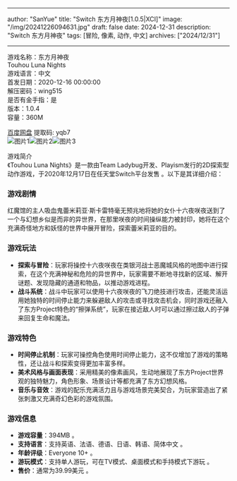 
---
author: "SanYue"
title: "Switch 东方月神夜[1.0.5|XCI]"
image: "/img/20241226094631.jpg"
draft: false
date: 2024-12-31
description: "Switch 东方月神夜"
tags: [冒险, 像素, 动作, 中文]
archives: ["2024/12/31"]

---

游戏名称：东方月神夜   
Touhou Luna Nights    
游戏语言：中文  
首发日期：2020-12-16 00:00:00  
解压密码：wing515  
是否有金手指：是  
版本：1.0.4   
容量：360M

[百度网盘](https://pan.baidu.com/s/1t0L0JQTmbO3N57F9yylVZw) 提取码: yqb7  
![图片1](/img/c22693.jpg)![图片2](/img/43e904.jpg)![图片3](/img/4034d4.jpg)  

游戏简介  
《Touhou Luna Nights》是一款由Team Ladybug开发、Playism发行的2D探索型动作游戏，于2020年12月17日在任天堂Switch平台发售 。以下是其详细介绍：

### 游戏剧情
红魔馆的主人吸血鬼蕾米莉亚·斯卡雷特毫无预兆地将她的女仆十六夜咲夜送到了一个与幻想乡似是而非的异世界，在那里咲夜的时间操纵能力被封印，她将在这个充满奇怪地方和妖怪的世界中展开冒险，探索蕾米莉亚的目的。

### 游戏玩法
- **探索与冒险**：玩家将操控十六夜咲夜在类银河战士恶魔城风格的地图中进行探索，在这个充满神秘和危险的异世界中，玩家需要不断地寻找新的区域、解开谜题、发现隐藏的通道和物品，以推动游戏进程。
- **战斗系统**：战斗中玩家可以使用十六夜咲夜的飞刀绝技进行攻击，还能灵活运用她独特的时间停止能力来躲避敌人的攻击或寻找攻击机会，同时游戏还融入了东方Project特色的“擦弹系统”，玩家在接近敌人时可以通过擦过敌人的子弹来回复生命和魔法。

### 游戏特色
- **时间停止机制**：玩家可操控角色使用时间停止能力，这不仅增加了游戏的策略性，还让战斗和探索变得更加丰富多样。
- **美术风格与画面表现**：采用精美的像素画风，生动地展现了东方Project世界观的独特魅力，角色形象、场景设计等都充满了东方幻想风格。
- **音乐与音效**：游戏的配乐充满活力且与游戏场景完美契合，为玩家营造出了紧张刺激又充满奇幻色彩的游戏氛围。

### 游戏信息
- **游戏容量**：394MB 。
- **支持语言**：支持英语、法语、德语、日语、韩语、简体中文 。
- **年龄评级**：Everyone 10+ 。
- **游玩模式**：支持单人游玩，可在TV模式、桌面模式和手持模式下游玩 。
- **售价**：通常为39.99美元 。
